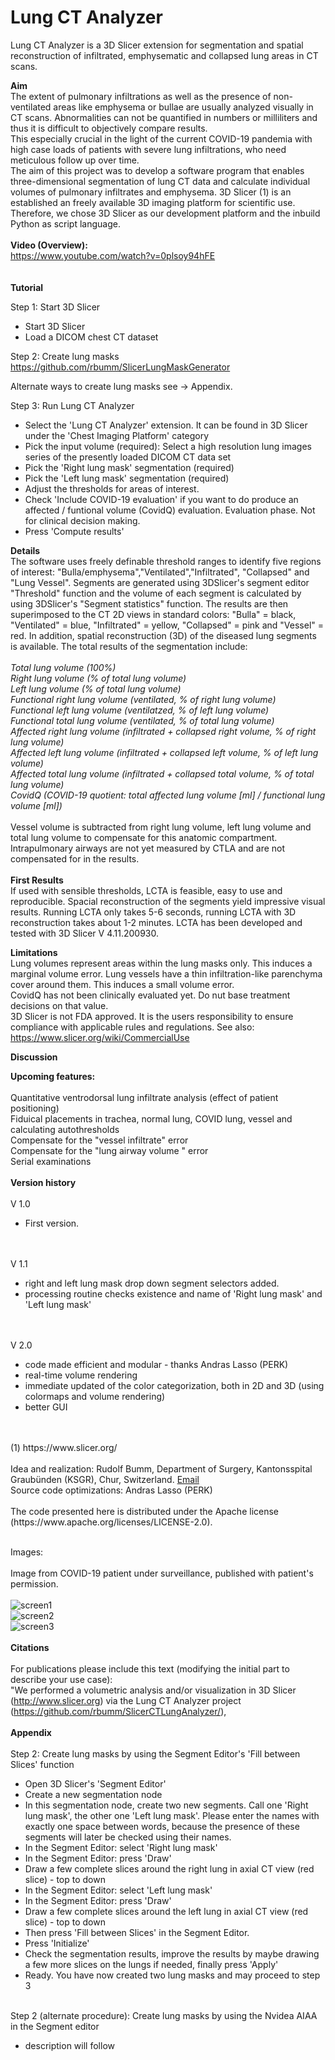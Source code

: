 # Lung CT Analyzer

Lung CT Analyzer is a 3D Slicer extension for segmentation and spatial reconstruction of infiltrated, emphysematic and collapsed lung areas in CT scans. 

<b>Aim </b><br>
The extent of pulmonary infiltrations as well as the presence of non-ventilated areas like emphysema or bullae are usually analyzed visually in CT scans. 
Abnormalities can not be quantified in numbers or milliliters and thus it is difficult to objectively compare results.  
This especially crucial in the light of the current COVID-19 pandemia with high case loads of patients with severe lung infiltrations, who need meticulous follow up over time.   
The aim of this project was to develop a software program that enables three-dimensional segmentation of lung CT data and calculate individual volumes of pulmonary infiltrates and emphysema. 
3D Slicer (1) is an established an freely available 3D imaging platform for scientific use. Therefore, we chose 3D Slicer as our development platform and the inbuild Python as script language.   
<br>
<b>Video (Overview):</b> <br>
https://www.youtube.com/watch?v=0plsoy94hFE<br>
<br>
<br>
<b>Tutorial</b><br>

Step 1: Start 3D Slicer
<ul>
<li>Start 3D Slicer</li>
<li>Load a DICOM chest CT dataset</li>
</ul>

Step 2: Create lung masks 
https://github.com/rbumm/SlicerLungMaskGenerator

Alternate ways to create lung masks see -> Appendix.  
  
Step 3: Run Lung CT Analyzer

<ul>
<li>Select the 'Lung CT Analyzer' extension. It can be found in 3D Slicer under the 'Chest Imaging Platform' category </li>
<li>Pick the input volume (required): Select a high resolution lung images series of the presently loaded DICOM CT data set  </li>
<li>Pick the 'Right lung mask' segmentation (required) </li>
<li>Pick the 'Left lung mask' segmentation (required)</li>
<li>Adjust the thresholds for areas of interest.</li>
<li>Check 'Include COVID-19 evaluation' if you want to do produce an affected / funtional volume (CovidQ) evaluation. Evaluation phase. Not for clinical decision making.</li>
<li>Press 'Compute results'</li>
</ul>

<b>Details</b><br>
The software uses freely definable threshold ranges to identify five regions of interest: "Bulla/emphysema","Ventilated","Infiltrated", "Collapsed" and "Lung Vessel". 
Segments are generated using 3DSlicer's segment editor "Threshold" function and the volume of each segment is calculated by using 3DSlicer's "Segment statistics" function. 
The results are then superimposed to the CT 2D views in standard colors: "Bulla" = black, "Ventilated" = blue, "Infiltrated" = yellow, "Collapsed" = pink and "Vessel" = red. 
In addition, spatial reconstruction (3D) of the diseased lung segments is available. The total results of the segmentation include:<br>
<br>
<i>Total lung volume (100%)<br>
Right lung volume (% of total lung volume)<br>
Left lung volume (% of total lung volume)<br>
Functional right lung volume (ventilated, % of right lung volume)<br>
Functional left lung volume (ventilatzed, % of left lung volume)<br>
Functional total lung volume (ventilated, % of total lung volume)<br>
Affected right lung volume (infiltrated + collapsed right volume, % of right lung volume)<br>
Affected left lung volume (infiltrated + collapsed left volume, % of left lung volume) <br>
Affected total lung volume (infiltrated + collapsed total volume, % of total lung volume) <br>
CovidQ (COVID-19 quotient: total affected lung volume [ml] /  functional lung volume [ml]) <br></i><br>
Vessel volume is subtracted from right lung volume, left lung volume and total lung volume to compensate for this anatomic compartment.
Intrapulmonary airways are not yet measured by CTLA and are not compensated for in the results. <br>
<br>
<b>First Results</b><br>
If used with sensible thresholds, LCTA is feasible, easy to use and reproducible. Spacial reconstruction of the segments yield impressive visual results.  Running LCTA only takes 5-6 seconds, running LCTA with 3D reconstruction takes about 1-2  minutes. LCTA has been developed and tested with 3D Slicer V 4.11.200930. 

<b>Limitations</b><br>
Lung volumes represent areas within the lung masks only. This induces a marginal volume error. 
Lung vessels have a thin infiltration-like parenchyma cover around them. This induces a small volume error.  
CovidQ has not been clinically evaluated yet. Do nut base treatment decisions on that value.  
3D Slicer is not FDA approved. It is the users responsibility to ensure compliance with applicable rules and regulations. 
See also: https://www.slicer.org/wiki/CommercialUse

<b>Discussion</b><br>

<b>Upcoming features:</b><br> 
<br>
Quantitative ventrodorsal lung infiltrate analysis (effect of patient positioning)<br>
Fiduical placements in trachea, normal lung, COVID lung, vessel and calculating autothresholds<br>
Compensate for the "vessel infiltrate" error <br>
Compensate for the "lung airway volume " error <br>
Serial examinations<br>
<br>
<b>Version history</b><br>
<br>
V 1.0<br>
<ul>
<li>First version.</li>
</ul>
<br>
<br>
V 1.1<br>
<ul>
<li>right and left lung mask drop down segment selectors added.</li>
<li>processing routine checks existence and name of 'Right lung mask' and 'Left lung mask'</li>
</ul>
<br>
<br>
V 2.0 <br>
<ul>
<li>code made efficient and modular - thanks Andras Lasso (PERK)</li>
<li>real-time volume rendering</li>
<li>immediate updated of the color categorization, both in 2D and 3D (using colormaps and volume rendering)</li>
<li>better GUI</li>
</ul>
<br>
<br>
(1) https://www.slicer.org/
<br>
<br>
Idea and realization: Rudolf Bumm, Department of Surgery, Kantonsspital Graubünden (KSGR), Chur, Switzerland. <a href="mailto:rudolf.bumm@ksgr.ch">Email</a>  <br>
Source code optimizations: Andras Lasso (PERK)<br>
<br>
The code presented here is distributed under the Apache license (https://www.apache.org/licenses/LICENSE-2.0).<br> 
<br>

Images: <br>
<br>
Image from COVID-19 patient under surveillance, published with patient's permission.<br>
<br>
![screen1](https://user-images.githubusercontent.com/18140094/98554410-f5ddd600-22a0-11eb-9196-b9223c8ada3f.jpg)
<br>
![screen2](https://user-images.githubusercontent.com/18140094/98554914-9207dd00-22a1-11eb-9bae-7f537a765cc3.jpg)
<br>
![screen3](https://user-images.githubusercontent.com/18140094/98555178-e6ab5800-22a1-11eb-8cbf-7dfa3e346b43.jpg)
<br>
<br>
<b>Citations</b><br>
<br>
For publications please include this text (modifying the initial part to describe your use case):<br>
"We performed a volumetric analysis and/or visualization in 3D Slicer (http://www.slicer.org) via the Lung CT Analyzer project (https://github.com/rbumm/SlicerCTLungAnalyzer/),
<br>
<br>
<b>Appendix</b> 
<br>
<br>
Step 2: Create lung masks by using the Segment Editor's 'Fill between Slices' function

<ul>
  <li>Open 3D Slicer's 'Segment Editor'</li>
  <li>Create a new segmentation node</li>
  <li>In this segmentation node, create two new segments. Call one 'Right lung mask', the other one 'Left lung mask'. Please enter the names with exactly one space between words, because the presence of these segments will later be checked using their names.</li>  
  <li>In the Segment Editor:  select 'Right lung mask' </li>
  <li>In the Segment Editor:  press 'Draw' </li>
  <li>Draw a few complete slices around the right lung in axial CT view (red slice) - top to down </li>
  <li>In the Segment Editor:  select 'Left lung mask' </li>
  <li>In the Segment Editor:  press 'Draw' </li>
  <li>Draw a few complete slices around the left lung in axial CT view (red slice) - top to down</li>
  <li>Then press 'Fill between Slices' in the Segment Editor. </li>
  <li>Press 'Initialize'</li>
  <li>Check the segmentation results, improve the results by maybe drawing a few more slices on the lungs if needed, finally press 'Apply'</li>
  <li>Ready. You have now created two lung masks and may proceed to step 3 </li>
</ul>
<br>  
Step 2 (alternate procedure): Create lung masks by using the Nvidea AIAA in the Segment editor
<ul>
  <li>description will follow</li>
</ul>
